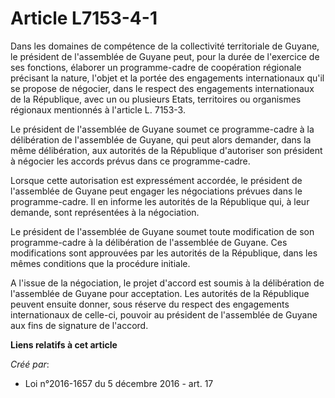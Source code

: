 # Article L7153-4-1

Dans les domaines de compétence de la collectivité territoriale de Guyane, le président de l'assemblée de Guyane peut, pour
la durée de l'exercice de ses fonctions, élaborer un programme-cadre de coopération régionale précisant la nature, l'objet et
la portée des engagements internationaux qu'il se propose de négocier, dans le respect des engagements internationaux de la
République, avec un ou plusieurs Etats, territoires ou organismes régionaux mentionnés à l'article L. 7153-3. 

Le président de l'assemblée de Guyane soumet ce programme-cadre à la délibération de l'assemblée de Guyane, qui peut alors
demander, dans la même délibération, aux autorités de la République d'autoriser son président à négocier les accords prévus
dans ce programme-cadre. 

Lorsque cette autorisation est expressément accordée, le président de l'assemblée de Guyane peut engager les négociations
prévues dans le programme-cadre. Il en informe les autorités de la République qui, à leur demande, sont représentées à la
négociation. 

Le président de l'assemblée de Guyane soumet toute modification de son programme-cadre à la délibération de l'assemblée de
Guyane. Ces modifications sont approuvées par les autorités de la République, dans les mêmes conditions que la procédure
initiale. 

A l'issue de la négociation, le projet d'accord est soumis à la délibération de l'assemblée de Guyane pour acceptation. Les
autorités de la République peuvent ensuite donner, sous réserve du respect des engagements internationaux de celle-ci,
pouvoir au président de l'assemblée de Guyane aux fins de signature de l'accord.

**Liens relatifs à cet article**

_Créé par_:

  - Loi n°2016-1657 du 5 décembre 2016 - art. 17
